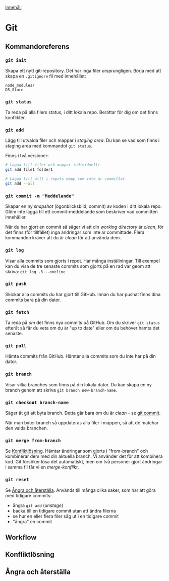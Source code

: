 [Innehåll](README.md)

# Git
## Kommandoreferens

### `git init`
Skapa ett nytt git-repository. Det har inga filer ursprungligen. Börja med att skapa en `.gitignore` fil med innehållet:
```
node_modules/
DS_Store
```

### `git status`
Ta reda på alla filers status, i ditt lokala repo. Berättar för dig om det finns konflikter.

### `git add`
Lägg till utvalda filer och mappar i *staging area*. Du kan se vad som finns i staging area med kommandot `git status`.

Finns i två versioner:
```bash
# Lägga till filer och mappar individuellt
git add file1 folder1

# Lägga till allt i repots mapp som inte är committat.
git add --all
```

### `git commit -m "Meddelande"`
Skapar en ny *snapshot* (ögonblicksbild, commit) av koden i ditt lokala repo. Glöm inte lägga till ett commit-meddelande som beskriver vad committen innehåller.

När du har gjort en commit så säger vi att din *working directory* är *clean*, för det finns (för tillfället) inga ändringar som inte är committade. Flera kommandon kräver att du är *clean* för att använda dem.

### `git log`
Visar alla commits som gjorts i repot. Har många inställningar. Till exempel kan du visa de tre senaste commits som gjorts på en rad var geom att skriva:
`git log -3 --oneline`

### `git push`
Skickar alla commits du har gjort till GitHub. Innan du har pushat finns dina commits bara på din dator.

### `git fetch`
Ta reda på *om* det finns nya commits på GitHub. Om du skriver `git status` efteråt så får du veta om du är "up to date" eller om du behöver hämta det senaste.

### `git pull`
Hämta commits från GitHub. Hämtar alla commits som du inte har på din dator.

### `git branch`
Visar vilka branches som finns på din lokala dator. Du kan skapa en ny branch genom att skriva `git branch new-branch-name`.

### `git checkout branch-name`
Säger åt git att byta branch. Detta går bara om du är *clean* - se [git commit](#git-commit).

När man byter branch så uppdateras alla filer i mappen, så att de matchar den valda branchen.

### `git merge from-branch`
Se [Konfliktlösning](#konfliktlosning). Hämtar ändringar som gjorts i "from-branch" och kombinerar dem med din aktuella branch. Vi använder det för att kombinera kod. Git försöker lösa det automatiskt, men om två personer gjort ändringar i samma fil får vi en *merge-konflikt*.

### `git reset`
Se [Ångra och återställa](#angra-och-aterstalla). Används till många olika saker, som har att göra med tidigare commits:
+ ångra `git add` (*unstage*)
+ backa till en tidigare commit utan att ändra filerna
+ se hur en eller flera filer såg ut i en tidigare commit
+ "ångra" en commit

## Workflow
## Konfliktlösning
## Ångra och återställa
